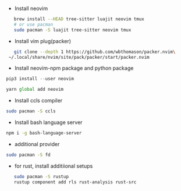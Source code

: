 - Install neovim

```bash
   brew install --HEAD tree-sitter luajit neovim tmux
   # or use pacman
   sudo pacman -S luajit tree-sitter neovim tmux
```

- Install vim plug(packer)

```bash
   git clone --depth 1 https://github.com/wbthomason/packer.nvim\
 ~/.local/share/nvim/site/pack/packer/start/packer.nvim
```

- Install neovim-npm package and python package

```python
pip3 install --user neovim
```

```javascript
yarn global add neovim
```

- Install ccls compiler

```bash
sudo pacman -S ccls
```

- Install bash language server

```bash
npm i -g bash-language-server
```

- additional provider

```bash
sudo pacman -S fd
```

- for rust, install additiional setups

```bash
   sudo pacman -S rustup
   rustup component add rls rust-analysis rust-src
```
